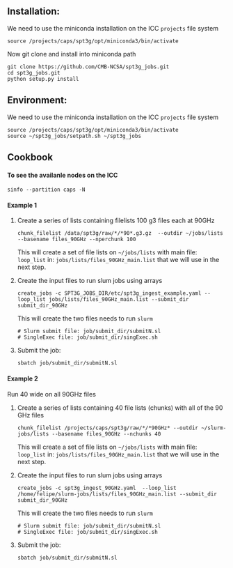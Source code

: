 Installation:
-------
We need to use the miniconda installation on the ICC `projects` file system
```
source /projects/caps/spt3g/opt/miniconda3/bin/activate
```
Now git clone and install into miniconda path
```
git clone https://github.com/CMB-NCSA/spt3g_jobs.git 
cd spt3g_jobs.git
python setup.py install 
```

Environment:
-----
We need to use the miniconda installation on the ICC `projects` file system
```
source /projects/caps/spt3g/opt/miniconda3/bin/activate
source ~/spt3g_jobs/setpath.sh ~/spt3g_jobs
```

Cookbook 
--------
#### To see the availanle nodes on the ICC
```
sinfo --partition caps -N
```

#### Example 1

1. Create a series of lists containing filelists 100 g3 files each at 90GHz

   ```chunk_filelist /data/spt3g/raw/*/*90*.g3.gz  --outdir ~/jobs/lists  --basename files_90GHz --nperchunk 100```

   This will create a set of file lists on `~/jobs/lists` with main file: `loop_list` in: `jobs/lists/files_90GHz_main.list` that we will use in the next step.

2. Create the input files to run slum jobs using arrays

   ```create_jobs -c SPT3G_JOBS_DIR/etc/spt3g_ingest_example.yaml --loop_list jobs/lists/files_90GHz_main.list --submit_dir submit_dir_90GHz```

   This will create the two files needs to run `slurm`
   ```
   # Slurm submit file: job/submit_dir/submitN.sl
   # SingleExec file: job/submit_dir/singExec.sh
   ```
3. Submit the job:
   ```
   sbatch job/submit_dir/submitN.sl
   ```
   
 #### Example 2
 
Run 40 wide on all 90GHz files

1. Create a series of lists containing 40 file lists (chunks) with all of the 90 GHz files
   ```
   chunk_filelist /projects/caps/spt3g/raw/*/*90GHz* --outdir ~/slurm-jobs/lists --basename files_90GHz --nchunks 40
   ```
   This will create a set of file lists on `~/jobs/lists` with main file: `loop_list` in: `jobs/lists/files_90GHz_main.list` that we will use in the next step.

2. Create the input files to run slum jobs using arrays
   ```
   create_jobs -c spt3g_ingest_90GHz.yaml  --loop_list /home/felipe/slurm-jobs/lists/files_90GHz_main.list --submit_dir submit_dir_90GHz
   ```
   This will create the two files needs to run `slurm`
   ```
   # Slurm submit file: job/submit_dir/submitN.sl
   # SingleExec file: job/submit_dir/singExec.sh
   ```
3. Submit the job:
   ```
   sbatch job/submit_dir/submitN.sl
   ```
